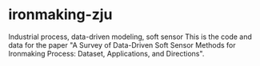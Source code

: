# ironmaking-zju
Industrial process, data-driven modeling, soft sensor
This is the code and data for the paper "A Survey of Data-Driven Soft Sensor Methods for Ironmaking Process: Dataset, Applications, and Directions".
